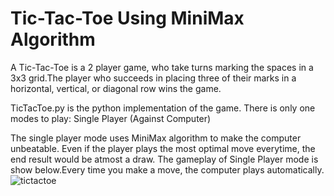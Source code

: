 # Tic-Tac-Toe Using MiniMax Algorithm
A Tic-Tac-Toe is a 2 player game, who take turns marking the spaces in a 3x3 grid.The player who succeeds in placing three of their marks in a horizontal, vertical, or diagonal row wins the game.

TicTacToe.py is the python implementation of the game. There is only one modes to play:
Single Player (Against Computer)

The single player mode uses MiniMax algorithm to make the computer unbeatable. Even if the player plays the most optimal move everytime, the end result would be atmost a draw. The gameplay of Single Player mode is show below.Every time you make a move, the computer plays automatically.
![tictactoe](https://github.com/user-attachments/assets/98ca881c-6316-43f5-94b6-5fb73fa5c44a)
